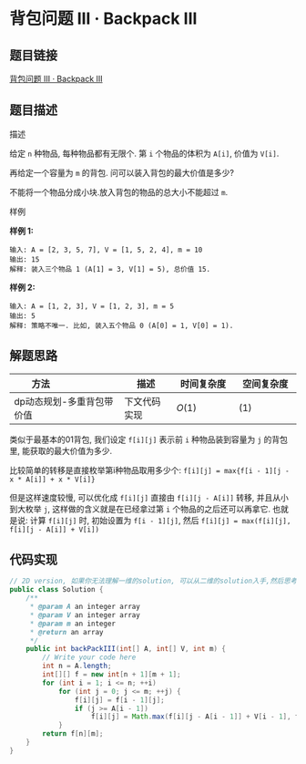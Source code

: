 
#  背包问题 III · Backpack III

## 题目链接

[背包问题 III · Backpack III](https://www.lintcode.com/problem/440/)

## 题目描述

描述

给定 `n` 种物品, 每种物品都有无限个. 第 `i` 个物品的体积为 `A[i]`, 价值为 `V[i]`.

再给定一个容量为 `m` 的背包. 问可以装入背包的最大价值是多少?

不能将一个物品分成小块.放入背包的物品的总大小不能超过 `m`.

样例

**样例 1:**

```
输入: A = [2, 3, 5, 7], V = [1, 5, 2, 4], m = 10
输出: 15
解释: 装入三个物品 1 (A[1] = 3, V[1] = 5), 总价值 15.
```

**样例 2:**

```
输入: A = [1, 2, 3], V = [1, 2, 3], m = 5
输出: 5
解释: 策略不唯一. 比如, 装入五个物品 0 (A[0] = 1, V[0] = 1).
```

## 解题思路

| <div style="width:70pt">方法</div>  |描述 |<div style="width:70pt">时间复杂度</div> |<div style="width:70pt">空间复杂度</div>|
|---|---|---|---|
| dp动态规划-多重背包带价值 | 下文代码实现  | $O(1)$|$(1)$|

类似于最基本的01背包, 我们设定 `f[i][j]` 表示前 `i` 种物品装到容量为 `j` 的背包里, 能获取的最大价值为多少.

比较简单的转移是直接枚举第i种物品取用多少个: `f[i][j] = max{f[i - 1][j - x * A[i]] + x * V[i]}`

但是这样速度较慢, 可以优化成 `f[i][j]` 直接由 `f[i][j - A[i]]` 转移, 并且从小到大枚举 `j`, 这样做的含义就是在已经拿过第 `i` 个物品的之后还可以再拿它. 也就是说: 计算 `f[i][j]` 时, 初始设置为 `f[i - 1][j]`, 然后 `f[i][j] = max(f[i][j], f[i][j - A[i]] + V[i])`

## 代码实现

```java
// 2D version, 如果你无法理解一维的solution, 可以从二维的solution入手,然后思考空间的优化
public class Solution {
    /**
     * @param A an integer array
     * @param V an integer array
     * @param m an integer
     * @return an array
     */
    public int backPackIII(int[] A, int[] V, int m) {
        // Write your code here
        int n = A.length;
        int[][] f = new int[n + 1][m + 1];
        for (int i = 1; i <= n; ++i)
            for (int j = 0; j <= m; ++j) {
                f[i][j] = f[i - 1][j];
                if (j >= A[i - 1])
                    f[i][j] = Math.max(f[i][j - A[i - 1]] + V[i - 1], f[i][j]);
            }
        return f[n][m];
    }
}
```

